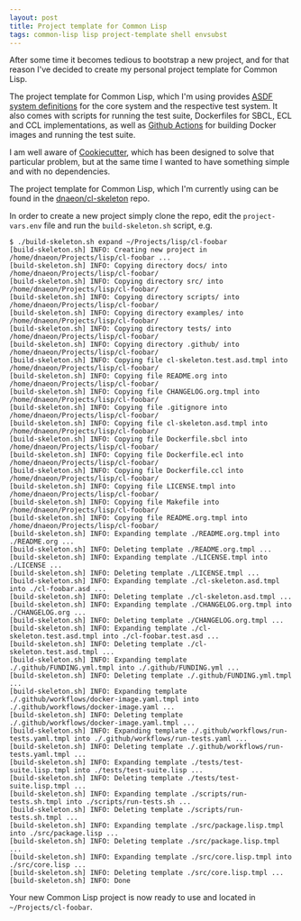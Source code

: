 ```yaml
---
layout: post
title: Project template for Common Lisp
tags: common-lisp lisp project-template shell envsubst
---
```

After some time it becomes tedious to bootstrap a new project, and for
that reason I've decided to create my personal project template for
Common Lisp.

The project template for Common Lisp, which I'm using provides [ASDF
system definitions](https://asdf.common-lisp.dev/) for the core system
and the respective test system. It also comes with scripts for running
the test suite, Dockerfiles for SBCL, ECL and CCL implementations, as
well as [Github Actions](https://github.com/features/actions) for
building Docker images and running the test suite.

I am well aware of
[Cookiecutter](https://cookiecutter.readthedocs.io/en/stable/), which
has been designed to solve that particular problem, but at the same
time I wanted to have something simple and with no dependencies.

The project template for Common Lisp, which I'm currently using can be
found in the
[dnaeon/cl-skeleton](https://github.com/dnaeon/cl-skeleton) repo.

In order to create a new project simply clone the repo, edit the
`project-vars.env` file and run the `build-skeleton.sh` script, e.g.

``` shell
$ ./build-skeleton.sh expand ~/Projects/lisp/cl-foobar
[build-skeleton.sh] INFO: Creating new project in /home/dnaeon/Projects/lisp/cl-foobar ...
[build-skeleton.sh] INFO: Copying directory docs/ into /home/dnaeon/Projects/lisp/cl-foobar/
[build-skeleton.sh] INFO: Copying directory src/ into /home/dnaeon/Projects/lisp/cl-foobar/
[build-skeleton.sh] INFO: Copying directory scripts/ into /home/dnaeon/Projects/lisp/cl-foobar/
[build-skeleton.sh] INFO: Copying directory examples/ into /home/dnaeon/Projects/lisp/cl-foobar/
[build-skeleton.sh] INFO: Copying directory tests/ into /home/dnaeon/Projects/lisp/cl-foobar/
[build-skeleton.sh] INFO: Copying directory .github/ into /home/dnaeon/Projects/lisp/cl-foobar/
[build-skeleton.sh] INFO: Copying file cl-skeleton.test.asd.tmpl into /home/dnaeon/Projects/lisp/cl-foobar/
[build-skeleton.sh] INFO: Copying file README.org into /home/dnaeon/Projects/lisp/cl-foobar/
[build-skeleton.sh] INFO: Copying file CHANGELOG.org.tmpl into /home/dnaeon/Projects/lisp/cl-foobar/
[build-skeleton.sh] INFO: Copying file .gitignore into /home/dnaeon/Projects/lisp/cl-foobar/
[build-skeleton.sh] INFO: Copying file cl-skeleton.asd.tmpl into /home/dnaeon/Projects/lisp/cl-foobar/
[build-skeleton.sh] INFO: Copying file Dockerfile.sbcl into /home/dnaeon/Projects/lisp/cl-foobar/
[build-skeleton.sh] INFO: Copying file Dockerfile.ecl into /home/dnaeon/Projects/lisp/cl-foobar/
[build-skeleton.sh] INFO: Copying file Dockerfile.ccl into /home/dnaeon/Projects/lisp/cl-foobar/
[build-skeleton.sh] INFO: Copying file LICENSE.tmpl into /home/dnaeon/Projects/lisp/cl-foobar/
[build-skeleton.sh] INFO: Copying file Makefile into /home/dnaeon/Projects/lisp/cl-foobar/
[build-skeleton.sh] INFO: Copying file README.org.tmpl into /home/dnaeon/Projects/lisp/cl-foobar/
[build-skeleton.sh] INFO: Expanding template ./README.org.tmpl into ./README.org ...
[build-skeleton.sh] INFO: Deleting template ./README.org.tmpl ...
[build-skeleton.sh] INFO: Expanding template ./LICENSE.tmpl into ./LICENSE ...
[build-skeleton.sh] INFO: Deleting template ./LICENSE.tmpl ...
[build-skeleton.sh] INFO: Expanding template ./cl-skeleton.asd.tmpl into ./cl-foobar.asd ...
[build-skeleton.sh] INFO: Deleting template ./cl-skeleton.asd.tmpl ...
[build-skeleton.sh] INFO: Expanding template ./CHANGELOG.org.tmpl into ./CHANGELOG.org ...
[build-skeleton.sh] INFO: Deleting template ./CHANGELOG.org.tmpl ...
[build-skeleton.sh] INFO: Expanding template ./cl-skeleton.test.asd.tmpl into ./cl-foobar.test.asd ...
[build-skeleton.sh] INFO: Deleting template ./cl-skeleton.test.asd.tmpl ...
[build-skeleton.sh] INFO: Expanding template ./.github/FUNDING.yml.tmpl into ./.github/FUNDING.yml ...
[build-skeleton.sh] INFO: Deleting template ./.github/FUNDING.yml.tmpl ...
[build-skeleton.sh] INFO: Expanding template ./.github/workflows/docker-image.yaml.tmpl into ./.github/workflows/docker-image.yaml ...
[build-skeleton.sh] INFO: Deleting template ./.github/workflows/docker-image.yaml.tmpl ...
[build-skeleton.sh] INFO: Expanding template ./.github/workflows/run-tests.yaml.tmpl into ./.github/workflows/run-tests.yaml ...
[build-skeleton.sh] INFO: Deleting template ./.github/workflows/run-tests.yaml.tmpl ...
[build-skeleton.sh] INFO: Expanding template ./tests/test-suite.lisp.tmpl into ./tests/test-suite.lisp ...
[build-skeleton.sh] INFO: Deleting template ./tests/test-suite.lisp.tmpl ...
[build-skeleton.sh] INFO: Expanding template ./scripts/run-tests.sh.tmpl into ./scripts/run-tests.sh ...
[build-skeleton.sh] INFO: Deleting template ./scripts/run-tests.sh.tmpl ...
[build-skeleton.sh] INFO: Expanding template ./src/package.lisp.tmpl into ./src/package.lisp ...
[build-skeleton.sh] INFO: Deleting template ./src/package.lisp.tmpl ...
[build-skeleton.sh] INFO: Expanding template ./src/core.lisp.tmpl into ./src/core.lisp ...
[build-skeleton.sh] INFO: Deleting template ./src/core.lisp.tmpl ...
[build-skeleton.sh] INFO: Done
```

Your new Common Lisp project is now ready to use and located in
`~/Projects/cl-foobar`.
